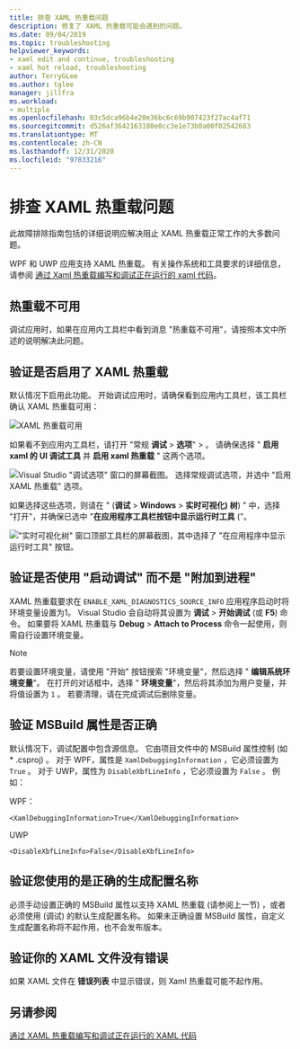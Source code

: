 ```yaml
---
title: 排查 XAML 热重载问题
description: 修复了 XAML 热重载可能会遇到的问题。
ms.date: 09/04/2019
ms.topic: troubleshooting
helpviewer_keywords:
- xaml edit and continue, troubleshooting
- xaml hot reload, troubleshooting
author: TerryGLee
ms.author: tglee
manager: jillfra
ms.workload:
- multiple
ms.openlocfilehash: 03c5dca96b4e20e36bc6c69b907423f27ac4af71
ms.sourcegitcommit: d526af3642163180e0cc3e1e73b0a00f02542683
ms.translationtype: MT
ms.contentlocale: zh-CN
ms.lasthandoff: 12/31/2020
ms.locfileid: "97833216"
---
```

# <a name="troubleshooting-xaml-hot-reload"></a>排查 XAML 热重载问题

此故障排除指南包括的详细说明应解决阻止 XAML 热重载正常工作的大多数问题。

WPF 和 UWP 应用支持 XAML 热重载。 有关操作系统和工具要求的详细信息，请参阅 [通过 Xaml 热重载编写和调试正在运行的 xaml 代码](xaml-hot-reload.md)。

## <a name="hot-reload-is-not-available"></a>热重载不可用

调试应用时，如果在应用内工具栏中看到消息 "热重载不可用"，请按照本文中所述的说明解决此问题。

## <a name="verify-that-xaml-hot-reload-is-enabled"></a>验证是否启用了 XAML 热重载

默认情况下启用此功能。 开始调试应用时，请确保看到应用内工具栏，该工具栏确认 XAML 热重载可用：

![XAML 热重载可用](../debugger/media/xaml-hot-reload-available.png)

如果看不到应用内工具栏，请打开 "常规 **调试**  >  **选项**"  >  。 请确保选择 " **启用 xaml 的 UI 调试工具** 并 **启用 xaml 热重载** " 这两个选项。

![Visual Studio "调试选项" 窗口的屏幕截图。 选择常规调试选项，并选中 "启用 XAML 热重载" 选项。](../debugger/media/xaml-hot-reload-enable.png)

如果选择这些选项，则请在 " (**调试**  >  **Windows**  >  **实时可视化) 树**) " 中，选择 "打开"，并确保已选中 "**在应用程序工具栏按钮中显示运行时工具** ("。

!["实时可视化树" 窗口顶部工具栏的屏幕截图，其中选择了 "在应用程序中显示运行时工具" 按钮。](../debugger/media/xaml-hot-reload-show-runtime-tools.png)

## <a name="verify-that-you-use-start-debugging-rather-than-attach-to-process"></a>验证是否使用 "启动调试" 而不是 "附加到进程"

XAML 热重载要求在 `ENABLE_XAML_DIAGNOSTICS_SOURCE_INFO` 应用程序启动时将环境变量设置为1。 Visual Studio 会自动将其设置为 **调试**  >  **开始调试** (或 **F5**) 命令。 如果要将 XAML 热重载与 **Debug**  >  **Attach to Process** 命令一起使用，则需自行设置环境变量。

> [!NOTE]
> 若要设置环境变量，请使用 "开始" 按钮搜索 "环境变量"，然后选择 " **编辑系统环境变量**"。 在打开的对话框中，选择 " **环境变量**"，然后将其添加为用户变量，并将值设置为 `1` 。 若要清理，请在完成调试后删除变量。

## <a name="verify-that-your-msbuild-properties-are-correct"></a>验证 MSBuild 属性是否正确

默认情况下，调试配置中包含源信息。 它由项目文件中的 MSBuild 属性控制 (如 * .csproj) 。 对于 WPF，属性是 `XamlDebuggingInformation` ，它必须设置为 `True` 。 对于 UWP，属性为 `DisableXbfLineInfo` ，它必须设置为 `False` 。 例如：

WPF：

`<XamlDebuggingInformation>True</XamlDebuggingInformation>`

UWP

`<DisableXbfLineInfo>False</DisableXbfLineInfo>`

## <a name="verify-that-you-are-using-the-correct-build-configuration-name"></a>验证您使用的是正确的生成配置名称

必须手动设置正确的 MSBuild 属性以支持 XAML 热重载 (请参阅上一节) ，或者必须使用 (调试) 的默认生成配置名称。 如果未正确设置 MSBuild 属性，自定义生成配置名称将不起作用，也不会发布版本。

## <a name="verify-that-your-xaml-file-has-no-errors"></a>验证你的 XAML 文件没有错误

如果 XAML 文件在 **错误列表** 中显示错误，则 Xaml 热重载可能不起作用。

## <a name="see-also"></a>另请参阅

[通过 XAML 热重载编写和调试正在运行的 XAML 代码](xaml-hot-reload.md)
